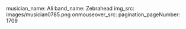 musician_name: Ali
band_name: Zebrahead
img_src: images/musician0785.png
onmouseover_src: 
pagination_pageNumber: 1709